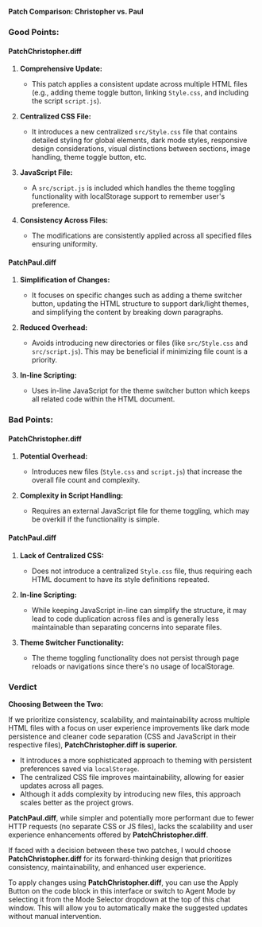 **Patch Comparison: Christopher vs. Paul**

### Good Points:

#### **PatchChristopher.diff**
1. **Comprehensive Update:** 
   - This patch applies a consistent update across multiple HTML files (e.g., adding theme toggle button, linking `Style.css`, and including the script `script.js`).
   
2. **Centralized CSS File:**
   - It introduces a new centralized `src/Style.css` file that contains detailed styling for global elements, dark mode styles, responsive design considerations, visual distinctions between sections, image handling, theme toggle button, etc.
   
3. **JavaScript File:**
   - A `src/script.js` is included which handles the theme toggling functionality with localStorage support to remember user's preference.
   
4. **Consistency Across Files:** 
   - The modifications are consistently applied across all specified files ensuring uniformity.

#### **PatchPaul.diff**
1. **Simplification of Changes:**
   - It focuses on specific changes such as adding a theme switcher button, updating the HTML structure to support dark/light themes, and simplifying the content by breaking down paragraphs.
   
2. **Reduced Overhead:** 
   - Avoids introducing new directories or files (like `src/Style.css` and `src/script.js`). This may be beneficial if minimizing file count is a priority.
   
3. **In-line Scripting:**
   - Uses in-line JavaScript for the theme switcher button which keeps all related code within the HTML document.

### Bad Points:

#### **PatchChristopher.diff**
1. **Potential Overhead:**
   - Introduces new files (`Style.css` and `script.js`) that increase the overall file count and complexity.
   
2. **Complexity in Script Handling:** 
   - Requires an external JavaScript file for theme toggling, which may be overkill if the functionality is simple.

#### **PatchPaul.diff**
1. **Lack of Centralized CSS:**
   - Does not introduce a centralized `Style.css` file, thus requiring each HTML document to have its style definitions repeated.
   
2. **In-line Scripting:** 
   - While keeping JavaScript in-line can simplify the structure, it may lead to code duplication across files and is generally less maintainable than separating concerns into separate files.

3. **Theme Switcher Functionality:**
   - The theme toggling functionality does not persist through page reloads or navigations since there's no usage of localStorage.

### Verdict

**Choosing Between the Two:**

If we prioritize consistency, scalability, and maintainability across multiple HTML files with a focus on user experience improvements like dark mode persistence and cleaner code separation (CSS and JavaScript in their respective files), **PatchChristopher.diff is superior.**

- It introduces a more sophisticated approach to theming with persistent preferences saved via `localStorage`.
- The centralized CSS file improves maintainability, allowing for easier updates across all pages.
- Although it adds complexity by introducing new files, this approach scales better as the project grows.

**PatchPaul.diff**, while simpler and potentially more performant due to fewer HTTP requests (no separate CSS or JS files), lacks the scalability and user experience enhancements offered by **PatchChristopher.diff**. 

If faced with a decision between these two patches, I would choose **PatchChristopher.diff** for its forward-thinking design that prioritizes consistency, maintainability, and enhanced user experience.

To apply changes using **PatchChristopher.diff**, you can use the Apply Button on the code block in this interface or switch to Agent Mode by selecting it from the Mode Selector dropdown at the top of this chat window. This will allow you to automatically make the suggested updates without manual intervention.